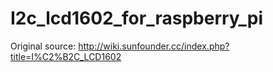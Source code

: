# I2c_lcd1602_for_raspberry_pi
Original source: http://wiki.sunfounder.cc/index.php?title=I%C2%B2C_LCD1602

